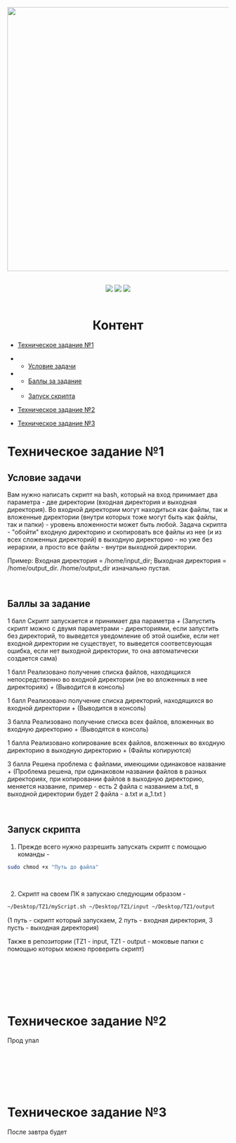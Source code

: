 <p align="center"><img src="https://misterbant.ru/wp-content/uploads/2018/01/spanch-bob.png" width="600px"></p>
<br/>
<div align="center"><img src="https://img.shields.io/badge/don-paypal-yellow.svg"> 
                    <img src="https://img.shields.io/badge/don-patreon-yellow.svg">
                    <img src="https://img.shields.io/badge/don-liberapay-yellow.svg">
</div>

<br/>
<h1 align='center'>Контент</h1>

* [Техническое задание №1](#техническое-задание-1)
* * [Условие задачи](#условие-задачи)
* * [Баллы за задание](#баллы-за-задание)
* * [Запуск скрипта](#запуск-скрипта)

* [Техническое задание №2](#техническое-задание-2)

* [Техническое задание №3](#техническое-задание-3)



# Техническое задание №1


## Условие задачи

Вам нужно написать скрипт на bash, который на вход принимает два параметра - две директории (входная директория и выходная директория). 
Во входной директории могут находиться как файлы, так и вложенные директории (внутри которых тоже могут быть как файлы, так и папки) - уровень вложенности может быть любой. 
Задача скрипта - "обойти" входную директорию и скопировать все файлы из нее (и из всех сложенных директорий) в выходную директорию - но уже без иерархии, а просто все файлы - внутри выходной директории.

Пример:
Входная директория = /home/input_dir; Выходная директория = /home/output_dir.
/home/output_dir изначально пустая.


<br/>



## Баллы за задание

1 балл Скрипт запускается и принимает два параметра + 
(Запустить скрипт можно с двумя параметрами - директориями, если запустить без директорий, то выведется уведомление об этой ошибке, если нет входной директории не существует, то выведется соответсвующая ошибка, если нет выходной директории, то она автоматически создается сама)

1 балл Реализовано получение списка файлов, находящихся непосредственно во входной директории (не во вложенных в нее директориях) +
(Выводится в консоль)

1 балл Реализовано получение списка директорий, находящихся во входной директории + 
(Выводится в консоль)

3 балла Реализовано получение списка всех файлов, вложенных во входную директорию +
(Выводятся в консоль)

1 балла Реализовано копирование всех файлов, вложенных во входную директорию в выходную директорию +
(Файлы копируются)

3 балла Решена проблема с файлами, имеющими одинаковое название + 
(Проблема решена, при одинаковом названии файлов в разных директориях, при копировании файлов в выходную директорию, меняется название, 
пример - есть 2 файла с названием a.txt, в выходной директории будет 2 файла - a.txt и a_1.txt )

<br/>


## Запуск скрипта

1. Прежде всего нужно разрешить запускать скрипт с помощью команды -
```sh
sudo chmod +x "Путь до файла"
```
<br/>

2. Скрипт на своем ПК я запускаю следующим образом -
```sh
~/Desktop/TZ1/myScript.sh ~/Desktop/TZ1/input ~/Desktop/TZ1/output
```
(1 путь - скрипт который запускаем, 2 путь - входная директория, 3 пусть - выходная директория)

Также в репозитории (TZ1 - input, TZ1 - output - моковые папки с помощью которых можно проверить скрипт)

<br/><br/><br/><br/><br/>

# Техническое задание №2
<p>Прод упал</p>


<br/><br/><br/><br/><br/>

# Техническое задание №3
<p>После завтра будет</p>
